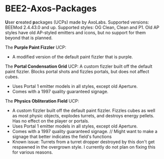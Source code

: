 # BEE2-Axos-Packages
**U**ser **c**reated **p**ackages (UCPs) made by AxoLabs.
Supported versions: BEEMod 2.4.43.0 and up.
Supported styles: OG Clean, Clean and P1. Old AP styles have old AP-styled emitters and icons, but no support for them beyond that is planned.


The **Purple Paint Fizzler** UCP: 
- A modified version of the default paint fizzler that is purple.

The **Portal Condensation Grid** UCP: 
A custom fizzler built off the default paint fizzler. Blocks portal shots and fizzles portals, but does not affect cubes. 
- Uses Portal 1 emitter models in all styles, except old Aperture. 
- Comes with a 1997 quality guaranteed signage.

The **Physics Obliteration Field** UCP: 
- A custom fizzler built off the default paint fizzler. Fizzles cubes as well as most physic objects, explodes turrets, and destroys energy pellets. Has no effect on the player or portals. 
- Uses Portal 1 emitter models in all styles, except old Aperture. 
- Comes with a 1997 quality guaranteed signage. // Might want to make a signage that better indicates the field's functions
- Known issue: Turrets from a turret dropper destroyed by this don't get respawned in the overgrown style. I currently do not plan on fixing this for various reasons.
